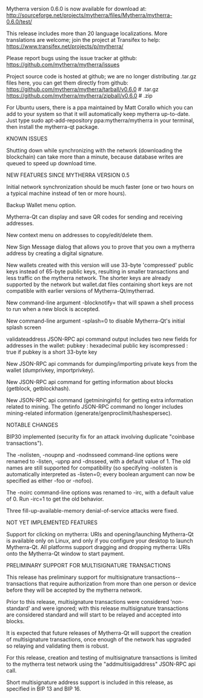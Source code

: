 Mytherra version 0.6.0 is now available for download at:
http://sourceforge.net/projects/mytherra/files/Mytherra/mytherra-0.6.0/test/

This release includes more than 20 language localizations.
More translations are welcome; join the
project at Transifex to help:
https://www.transifex.net/projects/p/mytherra/

Please report bugs using the issue tracker at github:
https://github.com/mytherra/mytherra/issues

Project source code is hosted at github; we are no longer
distributing .tar.gz files here, you can get them
directly from github:
https://github.com/mytherra/mytherra/tarball/v0.6.0  # .tar.gz
https://github.com/mytherra/mytherra/zipball/v0.6.0  # .zip

For Ubuntu users, there is a ppa maintained by Matt Corallo which
you can add to your system so that it will automatically keep
mytherra up-to-date.  Just type
sudo apt-add-repository ppa:mytherra/mytherra
in your terminal, then install the mytherra-qt package.


KNOWN ISSUES

Shutting down while synchronizing with the network
(downloading the blockchain) can take more than a minute,
because database writes are queued to speed up download
time.


NEW FEATURES SINCE MYTHERRA VERSION 0.5

Initial network synchronization should be much faster
(one or two hours on a typical machine instead of ten or more
hours).

Backup Wallet menu option.

Mytherra-Qt can display and save QR codes for sending
and receiving addresses.

New context menu on addresses to copy/edit/delete them.

New Sign Message dialog that allows you to prove that you
own a mytherra address by creating a digital
signature.

New wallets created with this version will
use 33-byte 'compressed' public keys instead of
65-byte public keys, resulting in smaller
transactions and less traffic on the mytherra
network. The shorter keys are already supported
by the network but wallet.dat files containing
short keys are not compatible with earlier
versions of Mytherra-Qt/mytherrad.

New command-line argument -blocknotify=<command>
that will spawn a shell process to run <command> 
when a new block is accepted.

New command-line argument -splash=0 to disable
Mytherra-Qt's initial splash screen

validateaddress JSON-RPC api command output includes
two new fields for addresses in the wallet:
pubkey : hexadecimal public key
iscompressed : true if pubkey is a short 33-byte key

New JSON-RPC api commands for dumping/importing
private keys from the wallet (dumprivkey, importprivkey).

New JSON-RPC api command for getting information about
blocks (getblock, getblockhash).

New JSON-RPC api command (getmininginfo) for getting
extra information related to mining. The getinfo
JSON-RPC command no longer includes mining-related
information (generate/genproclimit/hashespersec).



NOTABLE CHANGES

BIP30 implemented (security fix for an attack involving
duplicate "coinbase transactions").

The -nolisten, -noupnp and -nodnsseed command-line
options were renamed to -listen, -upnp and -dnsseed,
with a default value of 1. The old names are still
supported for compatibility (so specifying -nolisten
is automatically interpreted as -listen=0; every
boolean argument can now be specified as either
-foo or -nofoo).

The -noirc command-line options was renamed to
-irc, with a default value of 0. Run -irc=1 to
get the old behavior.

Three fill-up-available-memory denial-of-service
attacks were fixed.


NOT YET IMPLEMENTED FEATURES

Support for clicking on mytherra: URIs and
opening/launching Mytherra-Qt is available only on Linux,
and only if you configure your desktop to launch
Mytherra-Qt. All platforms support dragging and dropping
mytherra: URIs onto the Mytherra-Qt window to start
payment.


PRELIMINARY SUPPORT FOR MULTISIGNATURE TRANSACTIONS

This release has preliminary support for multisignature
transactions-- transactions that require authorization
from more than one person or device before they
will be accepted by the mytherra network.

Prior to this release, multisignature transactions
were considered 'non-standard' and were ignored;
with this release multisignature transactions are
considered standard and will start to be relayed
and accepted into blocks.

It is expected that future releases of Mytherra-Qt
will support the creation of multisignature transactions,
once enough of the network has upgraded so relaying
and validating them is robust.

For this release, creation and testing of multisignature
transactions is limited to the mytherra test network using
the "addmultisigaddress" JSON-RPC api call.

Short multisignature address support is included in this
release, as specified in BIP 13 and BIP 16.
